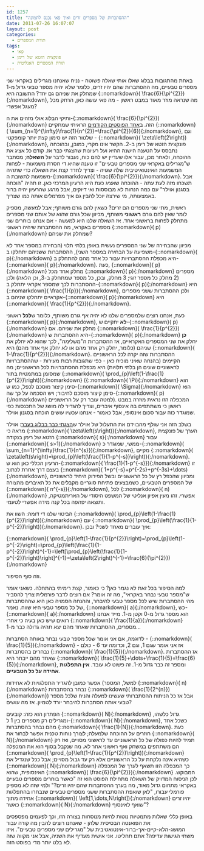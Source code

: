 ```yaml
---
id: 1257
title: "ההסתברות של מספרים זרים ואיך פאי נכנס לתמונה"
date: 2011-07-26 16:07:07
layout: post
categories: 
  - תורת המספרים
tags: 
  - פאי
  - פונקצית הזטא של רימן
  - תורת המספרים האנליטית
---
```

באחת מהתגובות בבלוג שאלו אותי שאלה פשוטה - נניח שאנחנו מגרילים באקראי שני מספרים טבעיים, מה ההסתברות שהם יהיו זרים, כלומר שלא יהיה מספר טבעי גדול מ-1 שמחלק את שניהם גם יחד? התשובה היא {::nomarkdown}\( \frac{6}{\pi^{2}}\){:/nomarkdown}, מה שנראה מוזר מאוד במבט ראשון - מה פאי עושה כאן, הרחק מכל מעגל אפשרי?

ותיקי הבלוג אולי מזהים את ה-{::nomarkdown}\( \frac{6}{\pi^{2}}\){:/nomarkdown} הזה. ב<a href="http://www.gadial.net/?p=393">אחד הפוסטים הקודמים</a> הראיתי שמתקיים {::nomarkdown}\( \sum_{n=1}^{\infty}\frac{1}{n^{2}}=\frac{\pi^{2}}{6}\){:/nomarkdown}, וגם שלטור הזה יש סימון קצת יותר קומפקטי - {::nomarkdown}\( \zeta\left(2\right)\){:/nomarkdown}, פונקצית הזטא של רימן ב-2. הקשר אינו מקרי, כמובן, ובהוכחה נתבסס על הטענה הישנה ההיא ועל רעיונות שהצגתי כבר אז. קודם כל אציג את ההוכחה, ולאחר מכן, עבור אלו שעדיין יש להם כוח, נעבור לדבר על <strong>השאלה</strong>; מסתבר ש"מגרילים באקראי שני מספרים טבעיים" זו טענה שהיא די חסרת משמעות - לפחות המשמעות האינטואיטיבית שלה שגויה - וצריך לחדד קצת את השאלה כדי שתהיה משמעות לתשובת ה-{::nomarkdown}\( \frac{6}{\pi^{2}}\){:/nomarkdown}. אבל תשכחו מזה לעת עתה - ההוכחה שאציג כעת היא הרעיון המרכזי כאן. זו תהיה "הוכחה בסגנון אוילר" עם כמה הנחות לא מבוססות ואי דיוקים, אבל מרגע שהרעיון יהיה ברור באמצעותה, מי שירצה יוכל להבין גם איך מפרמלים אותה כמו שצריך.

ראשית, מתי שני מספרים הם זרים? כשאין להם גורם משותף; אבל למעשה, מספיק לומר שאין להם גורם <strong>ראשוני</strong> משותף, מכיוון שכל גורם שהוא של אותם שני מספרים מתחלק לפחות בראשוני אחד. אז השאלה שלנו היא למעשה - אם אנחנו בוחרים שני מספרים באקראי, מה ההסתברות שיהיה ראשוני {::nomarkdown}\( p\){:/nomarkdown} שמחלק את שניהם?

מכיוון שהבחירה של שני המספרים נעשית באופן בלתי תלוי (הבחירה במספר אחד לא משפיעה על הבחירה במספר השני), ההסתברות ששניהם יתחלקו ב-{::nomarkdown}\( p\){:/nomarkdown} היא מכפלת ההסתברויות עבור כל אחד מהם להתחלק ב-{::nomarkdown}\( p\){:/nomarkdown}. כעת, {::nomarkdown}\( p\){:/nomarkdown} מחלק אחד מכל {::nomarkdown}\( p\){:/nomarkdown} מספרים (2 מחלק כל מספר זוגי; 3 מחלק, ובכן, כל מספר שמתחלק ב-3, וכן הלאה) ולכן ההסתברות לכך שמספר אקראי יתחלק ב-{::nomarkdown}\( p\){:/nomarkdown} היא {::nomarkdown}\( \frac{1}{p}\){:/nomarkdown}, ולכן ההסתברות ששני מספרים אקראיים יתחלקו שניהם ב-{::nomarkdown}\( p\){:/nomarkdown} היא {::nomarkdown}\( \frac{1}{p^{2}}\){:/nomarkdown}.

כעת, אנחנו רוצים שלמספרים שלנו לא יהיה אף גורם משותף, כלומר ש<strong>לכל</strong> ראשוני {::nomarkdown}\( p\){:/nomarkdown}, <strong>לא</strong> יתקיים ש-{::nomarkdown}\( p\){:/nomarkdown} מחלק את שניהם. אם {::nomarkdown}\( \frac{1}{p^{2}}\){:/nomarkdown} היא ההסתברות ש-{::nomarkdown}\( p\){:/nomarkdown} <strong>כן</strong> יחלק את שני המספרים האקראיים, אז ההסתברות ה"משלימה", לכך שהוא לא יחלק את שניהם (כלומר, יחלק רק אחד מהם או לא יחלק אף אחד מהם) היא {::nomarkdown}\( 1-\frac{1}{p^{2}}\){:/nomarkdown}. ההסתברות שזה יקרה לכל הראשוניים הקיימים (בהנחה שאיני מוכיח כאן - כפי שתגובות רבות מעירות - שההסתברויות לראשוניים שונים הן בלתי תלויות) היא מכפלת ההסתברויות לכל הראשוניים; מה שמסומן במתמטית בתור {::nomarkdown}\( \prod_{p}\left(1-\frac{1}{p^{2}}\right)\){:/nomarkdown} ({::nomarkdown}\( \Pi\){:/nomarkdown} הוא סימן קיצור מוסכם לכפל, כמו ש-{::nomarkdown}\( \Sigma\){:/nomarkdown} הוא סימן קיצור מוסכם לחיבור; ויש הסכמה על כך שה-{::nomarkdown}\( p\){:/nomarkdown} למטה עובר רק על הראשוניים). המכפלה הזו נראית מוזרה במבט ראשון כי משתתפים בה אינסוף איברים, וצריך להגדיר לה מושג של התכנסות כפי שמוגדר כזה עבור סכום אינסופי, אבל כאמור - אנחנו עכשיו עושים הוכחה בסגנון אוילר.

בשלב הזה אני שולף מהבוידם את התעלול של אוילר ש<a href="http://www.gadial.net/?p=194">הצגתי כבר בבלוג בעבר</a>: אוילר מראה כי {::nomarkdown}\( \zeta\left(s\right)\){:/nomarkdown}, הערך של פונקצית הזטא של רימן בנקודה {::nomarkdown}\( s\){:/nomarkdown} עבור {::nomarkdown}\( s&gt;1\){:/nomarkdown} ממשי, שמוגדר כ-{::nomarkdown}\( \sum_{n=1}^{\infty}\frac{1}{n^{s}}\){:/nomarkdown}, מקיים {::nomarkdown}\( \zeta\left(s\right)=\prod_{p}\left(\frac{1}{1-p^{-s}}\right)\){:/nomarkdown}. הרעיון הכללי כאן הוא ש-{::nomarkdown}\( \frac{1}{1-p^{-s}}\){:/nomarkdown} זו בעצם דרך אחרת לכתוב {::nomarkdown}\( 1+p^{-s}+p^{-2s}+p^{-3s}+\dots\){:/nomarkdown}, ומכיוון שהכפל רץ על כל הראשוניים ובשל הפירוק היחיד לראשוניים של המספרים הטבעיים, כשמבצעים פתיחת סוגריים מקבלים את כל האיברים מהצורה {::nomarkdown}\( n^{-s}\){:/nomarkdown}, לכל {::nomarkdown}\( n\){:/nomarkdown} אפשרי. זהו מעין אפיון אנליטי של המשפט היסודי של האריתמטיקה, ותוצאה יפהפה בכל קנה מידה אפשרי לטעמי.

הביטוי שלנו די דומה: השוו את {::nomarkdown}\( \prod_{p}\left(1-\frac{1}{p^{2}}\right)\){:/nomarkdown} עם {::nomarkdown}\( \prod_{p}\left(\frac{1}{1-p^{-2}}\right)\){:/nomarkdown}. איך עוברים מאחד לשני? ובכן:

{::nomarkdown}\( \prod_{p}\left(1-\frac{1}{p^{2}}\right)=\prod_{p}\left(1-p^{-2}\right)=\prod_{p}\left(\frac{1}{1-p^{-2}}\right)^{-1}=\left[\prod_{p}\left(\frac{1}{1-p^{-2}}\right)\right]^{-1}=\zeta\left(2\right)^{-1}=\frac{6}{\pi^{2}}\){:/nomarkdown}

וזה סוף הסיפור.

למה הסיפור בכל זאת לא נגמר כאן? כי כאמור, קצת רימיתי בהתחלה. כשאני אומר ש"מספר טבעי נבחר באקראי", מה זה אומר? אם רוצים לדבר פורמלית צריך להסביר מהי ההסתברות שיש לכל מספר טבעי להיבחר, וההנחה הסמויה כאן היא שההסתברות של כל מספר טבעי היא שווה. נאמר, {::nomarkdown}\( a\){:/nomarkdown}, כש-{::nomarkdown}\( a\){:/nomarkdown} הוא מספר גדול מ-0 וקטן מ-1. מייד אנחנו רואים שיש כאן בעיה כי אחרי {::nomarkdown}\( \frac{1}{a}\){:/nomarkdown} מספרים, ההסתברות שאחד מהם יצא תהיה גדולה כבר מ-1...

לדוגמה, אם אני אומר שכל מספר טבעי נבחר באותה הסתברות - {::nomarkdown}\( \frac{1}{5}\){:/nomarkdown} - אז אני אומר שגם 1, וגם 2, וכדומה עד 6 - כולם נבחרים בהסתברות {::nomarkdown}\( \frac{1}{5}\){:/nomarkdown}. אז ההסתברות שאחד מהם ייבחר היא {::nomarkdown}\( \frac{1}{5}+\dots+\frac{1}{5}=\frac{6}{5}\){:/nomarkdown}, ומספר זה כבר גדול מ-1. זה פשוט לא עובד. <strong>אין התפלגות אחידה על כל הטבעיים</strong>.

אפשר כמובן להגדיר התפלגויות לא אחידות (למשל, המספר {::nomarkdown}\( n\){:/nomarkdown} נבחר בהסתברות {::nomarkdown}\( \frac{1}{2^{n}}\){:/nomarkdown}) אבל אז כל הניתוח ההסתברותי שעשינו למעלה והניח שלכל מספר טבעי אותה הסתברות להיבחר יורד לטמיון. אז מה עושים?

הפתרון הוא כזה: קובעים {::nomarkdown}\( N\){:/nomarkdown} גדול כלשהו, ומגרילים רק מספרים בין 1 ל-{::nomarkdown}\( N\){:/nomarkdown}, כשכל אחד מהם נבחר בהסתברות {::nomarkdown}\( \frac{1}{N}\){:/nomarkdown}. כעת חוזרים על ההוכחה שלמעלה; לצורך נוחות טכנית אפשר לבחור את {::nomarkdown}\( N\){:/nomarkdown} תמיד להיות כפולה של כל הראשוניים עד לראשוני מסויים, ואז רק הם משתתפים במשחק ואף ראשוני אחר לא. מה שנקבל בסוף הוא את המכפלה {::nomarkdown}\( \prod_{p}\left(1-\frac{1}{p^{2}}\right)\){:/nomarkdown} כשהיא אינה נלקחת על כל הראשוניים אלא רק עד גבול מסויים; אבל ככל שנגדיל את {::nomarkdown}\( N\){:/nomarkdown} כך המכפלה הזו תשאף לערך של המכפלה האינסופית, שהוא {::nomarkdown}\( \frac{6}{\pi^{2}}\){:/nomarkdown} המבוקש. לכן הניסוח המדויק של השאלה מתחילת הפוסט הוא זה "כאשר בוחרים מספרים טבעיים באקראי מתחום גדול מאוד, מה בערך ההסתברות שהם יהיו זרים?" ולמי שזה לא מספיק פורמלי עבורו, "לאן שואפת ההסתברות ששני מספרים טבעיים שנבחרו בהתפלגות אחידה מתוך {::nomarkdown}\( \left[1,\dots,N\right]\){:/nomarkdown} יהיו זרים כאשר {::nomarkdown}\( N\){:/nomarkdown} שואף לאינסוף"?

באופן כללי שאלות מתמטיות נוטות להיות מנוסחות בצורה הזו, וכך לפעמים מפספסים את הפואנטה הבסיסית שלהן - שאנחנו רוצים להבין מה קורה עבור המושג-הלא-קיים-אך-ברור-אינטואטיבית של "מגרילים שני מספרים טבעיים". איזו משתי הגישות עדיפה? אתם תחליטו. אני אישית מעדיף את השניה, אבל אני מקווה שזה לא בלט יותר מדי בפוסט הזה.
